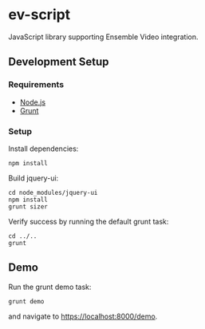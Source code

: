 ev-script
=========

JavaScript library supporting Ensemble Video integration.

## Development Setup

### Requirements

* [Node.js](http://nodejs.org/)
* [Grunt](http://gruntjs.com/)

### Setup

Install dependencies:

    npm install

Build jquery-ui:

    cd node_modules/jquery-ui
    npm install
    grunt sizer

Verify success by running the default grunt task:

    cd ../..
    grunt

## Demo

Run the grunt demo task:

    grunt demo

and navigate to [https://localhost:8000/demo](https://localhost:8000/demo).
